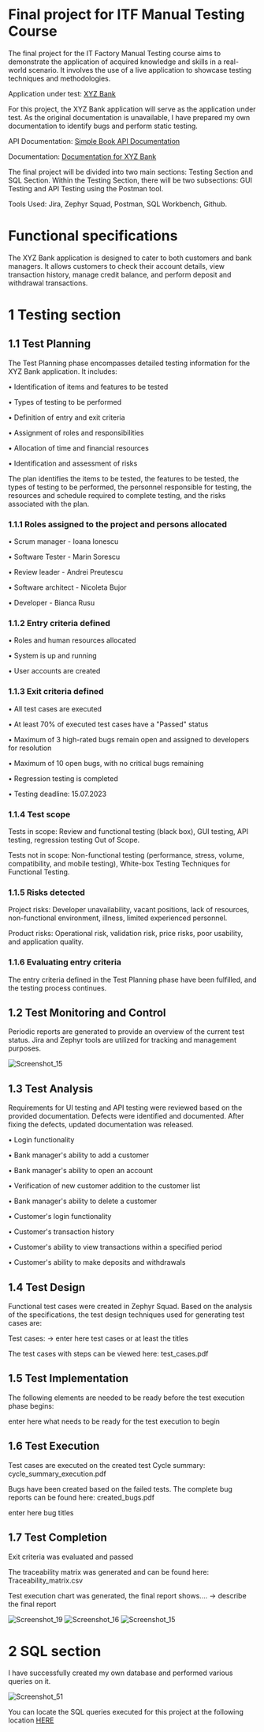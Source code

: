 <h1> Final project for ITF Manual Testing Course </h1>

The final project for the IT Factory Manual Testing course aims to demonstrate the application of acquired knowledge and skills in a real-world scenario. It involves the use of a live application to showcase testing techniques and methodologies.

Application under test: [XYZ Bank](https://www.globalsqa.com/angularJs-protractor/BankingProject/#/login)

For this project, the XYZ Bank application will serve as the application under test. As the original documentation is unavailable, I have prepared my own documentation to identify bugs and perform static testing.

API Documentation: [Simple Book API Documentation](https://github.com/vdespa/introduction-to-postman-course/blob/main/simple-books-api.md)

Documentation: [Documentation for XYZ Bank](https://github.com/Nicoleta-Bujor/manual_testing_project/blob/main/Documentatie%20pt%20xyz%20bank.docx)

The final project will be divided into two main sections: Testing Section and SQL Section. Within the Testing Section, there will be two subsections: GUI Testing and API Testing using the Postman tool.

Tools Used: Jira, Zephyr Squad, Postman, SQL Workbench, Github.

# Functional specifications

The XYZ Bank application is designed to cater to both customers and bank managers. It allows customers to check their account details, view transaction history, manage credit balance, and perform deposit and withdrawal transactions.

# 1 Testing section

## 1.1 Test Planning

The Test Planning phase encompasses detailed testing information for the XYZ Bank application. It includes:

•	Identification of items and features to be tested

•	Types of testing to be performed

•	Definition of entry and exit criteria

•	Assignment of roles and responsibilities

•	Allocation of time and financial resources

•	Identification and assessment of risks

The plan identifies the items to be tested, the features to be tested, the types of testing to be performed, the personnel responsible for testing, the resources and schedule required to complete testing, and the risks associated with the plan.

### 1.1.1 Roles assigned to the project and persons allocated

•	Scrum manager - Ioana Ionescu

•	Software Tester - Marin Sorescu

•	Review leader - Andrei Preutescu

•	Software architect - Nicoleta Bujor

•	Developer - Bianca Rusu

### 1.1.2 Entry criteria defined

•	Roles and human resources allocated

•	System is up and running

•	User accounts are created

### 1.1.3 Exit criteria defined

•	All test cases are executed

•	At least 70% of executed test cases have a "Passed" status

•	Maximum of 3 high-rated bugs remain open and assigned to developers for resolution

•	Maximum of 10 open bugs, with no critical bugs remaining

•	Regression testing is completed

•	Testing deadline: 15.07.2023

### 1.1.4 Test scope

Tests in scope: Review and functional testing (black box), GUI testing, API testing, regression testing Out of Scope.

Tests not in scope: Non-functional testing (performance, stress, volume, compatibility, and mobile testing), White-box Testing Techniques for Functional Testing.

### 1.1.5 Risks detected

Project risks: Developer unavailability, vacant positions, lack of resources, non-functional environment, illness, limited experienced personnel.

Product risks: Operational risk, validation risk, price risks, poor usability, and application quality.

### 1.1.6 Evaluating entry criteria

The entry criteria defined in the Test Planning phase have been fulfilled, and the testing process continues.

## 1.2 Test Monitoring and Control

Periodic reports are generated to provide an overview of the current test status. Jira and Zephyr tools are utilized for tracking and management purposes.

![Screenshot_15](https://github.com/Nicoleta-Bujor/manual_testing_project/assets/136907555/98144450-178e-49da-8f7d-52d06739406d)


## 1.3 Test Analysis

Requirements for UI testing and API testing were reviewed based on the provided documentation. Defects were identified and documented. After fixing the defects, updated documentation was released.

•	Login functionality

•	Bank manager's ability to add a customer

•	Bank manager's ability to open an account

•	Verification of new customer addition to the customer list

•	Bank manager's ability to delete a customer

•	Customer's login functionality

•	Customer's transaction history

•	Customer's ability to view transactions within a specified period

•	Customer's ability to make deposits and withdrawals

## 1.4 Test Design

Functional test cases were created in Zephyr Squad. Based on the analysis of the specifications, the test design techniques used for generating test cases are:

Test cases: -> enter here test cases or at least the titles

The test cases with steps can be viewed here: test_cases.pdf

## 1.5 Test Implementation

The following elements are needed to be ready before the test execution phase begins:

enter here what needs to be ready for the test execution to begin

## 1.6 Test Execution

Test cases are executed on the created test Cycle summary: cycle_summary_execution.pdf

Bugs have been created based on the failed tests. The complete bug reports can be found here: created_bugs.pdf

enter here bug titles

## 1.7 Test Completion

Exit criteria was evaluated and passed

The traceability matrix was generated and can be found here: Traceability_matrix.csv

Test execution chart was generated, the final report shows.... -> describe the final report

![Screenshot_19](https://github.com/Nicoleta-Bujor/manual_testing_project/assets/136907555/e4176cf9-341d-4c9c-b31e-5fa1d26723df)
![Screenshot_16](https://github.com/Nicoleta-Bujor/manual_testing_project/assets/136907555/18abc3b7-cbb8-4420-ab8d-bd9c270ca982)
![Screenshot_15](https://github.com/Nicoleta-Bujor/manual_testing_project/assets/136907555/1ee73667-b7d4-4568-a40c-9619e20879d3)


# 2 SQL section

I have successfully created my own database and performed various queries on it.

![Screenshot_51](https://github.com/Nicoleta-Bujor/manual_testing_project/assets/136907555/a18724c4-2273-4370-81bd-fe1ee50d1641)

You can locate the SQL queries executed for this project at the following location [HERE](https://github.com/Nicoleta-Bujor/manual_testing_project/blob/main/SQL_Proiect_DB.sql)

